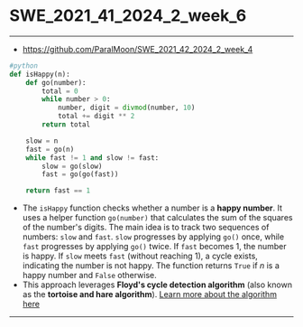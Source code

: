 # SWE_2021_41_2024_2_week_6

---

* https://github.com/ParalMoon/SWE_2021_42_2024_2_week_4
```python
#python
def isHappy(n):
    def go(number):
        total = 0
        while number > 0:
            number, digit = divmod(number, 10)
            total += digit ** 2
        return total

    slow = n
    fast = go(n)
    while fast != 1 and slow != fast:
        slow = go(slow)
        fast = go(go(fast))

    return fast == 1

```
* The `isHappy` function checks whether a number is a **happy number**. It uses a helper function `go(number)` that calculates the sum of the squares of the number's digits. The main idea is to track two sequences of numbers: `slow` and `fast`. `slow` progresses by applying `go()` once, while `fast` progresses by applying `go()` twice. If `fast` becomes 1, the number is happy. If `slow` meets `fast` (without reaching 1), a cycle exists, indicating the number is not happy. The function returns `True` if $n$ is a happy number and `False` otherwise.
* This approach leverages **Floyd's cycle detection algorithm** (also known as the **tortoise and hare algorithm**). [Learn more about the algorithm here](https://en.wikipedia.org/wiki/Cycle_detection#Floyd's_tortoise_and_hare)


---

